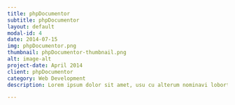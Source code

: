 ```yaml
---
title: phpDocumentor
subtitle: phpDocumentor
layout: default
modal-id: 4
date: 2014-07-15
img: phpDocumentor.png
thumbnail: phpDocumentor-thumbnail.png
alt: image-alt
project-date: April 2014
client: phpDocumentor
category: Web Development
description: Lorem ipsum dolor sit amet, usu cu alterum nominavi lobortis. At duo novum diceret. Tantas apeirian vix et, usu sanctus postulant inciderint ut, populo diceret necessitatibus in vim. Cu eum dicam feugiat noluisse.

---
```

